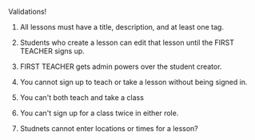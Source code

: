 Validations! 



1. All lessons must have a title, description, and at least one tag. 
2. Students who create a lesson can edit that lesson until the FIRST TEACHER signs up. 
3. FIRST TEACHER gets admin powers over the student creator. 


1. You cannot sign up to teach or take a lesson without being signed in. 
2. You can't both teach and take a class
3. You can't sign up for a class twice in either role. 
4. Studnets cannot enter locations or times for a lesson? 
